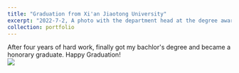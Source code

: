 ```yaml
---
title: "Graduation from Xi'an Jiaotong University"
excerpt: "2022-7-2, A photo with the department head at the degree awarding site. <br/><img src='/images/grad.png'>"
collection: portfolio
---
```

After four years of hard work, finally got my bachlor's degree and became a honorary graduate. Happy Graduation!
<br/><img src='/images/grad.png'>
